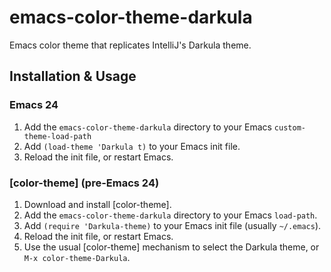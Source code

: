emacs-color-theme-darkula
=========================

Emacs color theme that replicates IntelliJ's Darkula theme.

Installation & Usage
--------------------

### Emacs 24

1. Add the `emacs-color-theme-darkula` directory to your Emacs `custom-theme-load-path`
2. Add `(load-theme 'Darkula t)` to your Emacs init file.
3. Reload the init file, or restart Emacs.

### [color-theme] \(pre-Emacs 24\)

1. Download and install [color-theme].
2. Add the `emacs-color-theme-darkula` directory to your Emacs `load-path`.
3. Add `(require 'Darkula-theme)` to your Emacs init file (usually `~/.emacs`).
3. Reload the init file, or restart Emacs.
4. Use the usual [color-theme] mechanism to select the Darkula theme, or `M-x color-theme-Darkula`.




